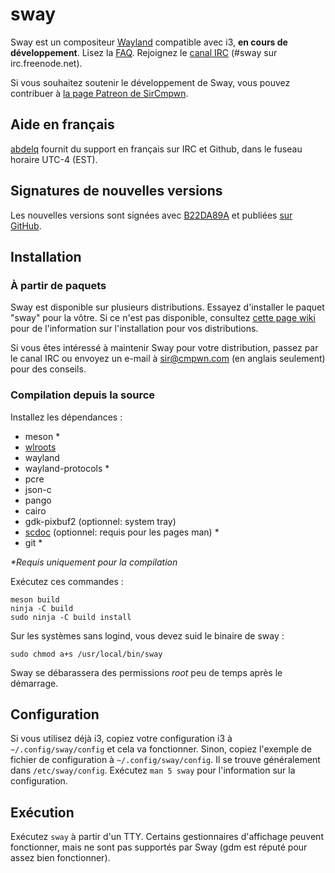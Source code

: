 # sway

Sway est un compositeur [Wayland](http://wayland.freedesktop.org/) compatible
avec i3, **en cours de développement**.  Lisez la
[FAQ](https://github.com/swaywm/sway/wiki). Rejoignez le [canal
IRC](http://webchat.freenode.net/?channels=sway&uio=d4) (#sway sur
irc.freenode.net).

Si vous souhaitez soutenir le développement de Sway, vous pouvez contribuer à [la page
Patreon de SirCmpwn](https://patreon.com/sircmpwn).

## Aide en français

[abdelq](//github.com/abdelq) fournit du support en français sur IRC et Github, dans le fuseau horaire UTC-4 (EST).

## Signatures de nouvelles versions

Les nouvelles versions sont signées avec [B22DA89A](http://pgp.mit.edu/pks/lookup?op=vindex&search=0x52CB6609B22DA89A)
et publiées [sur GitHub](https://github.com/swaywm/sway/releases).

## Installation

### À partir de paquets

Sway est disponible sur plusieurs distributions. Essayez d'installer le paquet "sway" pour
la vôtre. Si ce n'est pas disponible, consultez [cette page wiki](https://github.com/swaywm/sway/wiki/Unsupported-packages)
pour de l'information sur l'installation pour vos distributions.

Si vous êtes intéressé à maintenir Sway pour votre distribution, passez par le canal
IRC ou envoyez un e-mail à sir@cmpwn.com (en anglais seulement) pour des conseils.

### Compilation depuis la source

Installez les dépendances :

* meson \*
* [wlroots](https://github.com/swaywm/wlroots)
* wayland
* wayland-protocols \*
* pcre
* json-c
* pango
* cairo
* gdk-pixbuf2 (optionnel: system tray)
* [scdoc](https://git.sr.ht/~sircmpwn/scdoc) (optionnel: requis pour les pages man) \*
* git \*

_\*Requis uniquement pour la compilation_

Exécutez ces commandes :

    meson build
    ninja -C build
    sudo ninja -C build install

Sur les systèmes sans logind, vous devez suid le binaire de sway :

    sudo chmod a+s /usr/local/bin/sway

Sway se débarassera des permissions *root* peu de temps après le démarrage.

## Configuration

Si vous utilisez déjà i3, copiez votre configuration i3 à `~/.config/sway/config` et
cela va fonctionner. Sinon, copiez l'exemple de fichier de configuration à
`~/.config/sway/config`. Il se trouve généralement dans `/etc/sway/config`.
Exécutez `man 5 sway` pour l'information sur la configuration.

## Exécution

Exécutez `sway` à partir d'un TTY. Certains gestionnaires d'affichage peuvent fonctionner,
mais ne sont pas supportés par Sway (gdm est réputé pour assez bien fonctionner).
